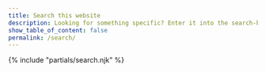 ```yaml
---
title: Search this website
description: Looking for something specific? Enter it into the search-bar below.
show_table_of_content: false
permalink: /search/
---
```

{% include "partials/search.njk" %}
